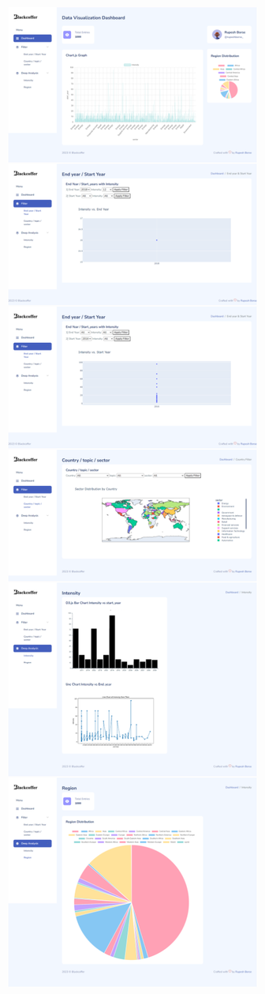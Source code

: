 <div>
    <img src="upload/1.png" alt="1">
    <img src="upload/2.png" alt="2">
    <img src="upload/3.png" alt="3">
    <img src="upload/4.png" alt="4">
    <img src="upload/5.png" alt="5">
    <img src="upload/6.png" alt="6">
</div>
